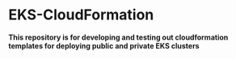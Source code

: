 # EKS-CloudFormation
**This repository is for developing and testing out cloudformation templates for deploying public and private EKS clusters**
